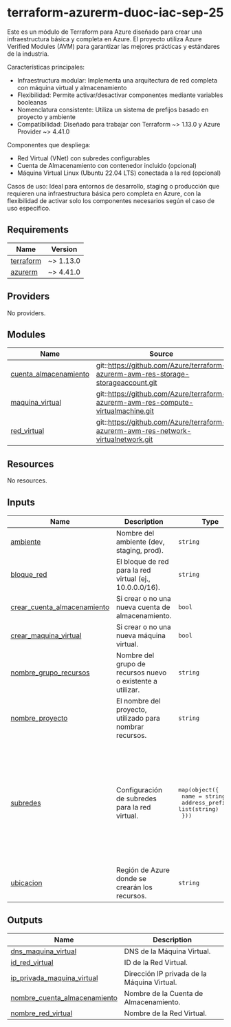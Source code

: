 # terraform-azurerm-duoc-iac-sep-25

Este es un módulo de Terraform para Azure diseñado para crear una infraestructura básica y completa en Azure. El proyecto utiliza Azure Verified Modules (AVM) para garantizar las mejores prácticas y estándares de la industria.

Características principales:
- Infraestructura modular: Implementa una arquitectura de red completa con máquina virtual y almacenamiento
- Flexibilidad: Permite activar/desactivar componentes mediante variables booleanas
- Nomenclatura consistente: Utiliza un sistema de prefijos basado en proyecto y ambiente
- Compatibilidad: Diseñado para trabajar con Terraform ~> 1.13.0 y Azure Provider ~> 4.41.0

Componentes que despliega:
- Red Virtual (VNet) con subredes configurables
- Cuenta de Almacenamiento con contenedor incluido (opcional)
- Máquina Virtual Linux (Ubuntu 22.04 LTS) conectada a la red (opcional)

Casos de uso: Ideal para entornos de desarrollo, staging o producción que requieren una infraestructura básica pero completa en Azure, con la flexibilidad de activar solo los componentes necesarios según el caso de uso específico.

<!-- BEGIN_TF_DOCS -->
## Requirements

| Name | Version |
|------|---------|
| <a name="requirement_terraform"></a> [terraform](#requirement\_terraform) | ~> 1.13.0 |
| <a name="requirement_azurerm"></a> [azurerm](#requirement\_azurerm) | ~> 4.41.0 |

## Providers

No providers.

## Modules

| Name | Source | Version |
|------|--------|---------|
| <a name="module_cuenta_almacenamiento"></a> [cuenta\_almacenamiento](#module\_cuenta\_almacenamiento) | git::https://github.com/Azure/terraform-azurerm-avm-res-storage-storageaccount.git | 9d977b5d1a5412a2b79113cfdbcac457c8b5858c |
| <a name="module_maquina_virtual"></a> [maquina\_virtual](#module\_maquina\_virtual) | git::https://github.com/Azure/terraform-azurerm-avm-res-compute-virtualmachine.git | c47eeb60116a6bd7a4073f96d6239f355e661f8e |
| <a name="module_red_virtual"></a> [red\_virtual](#module\_red\_virtual) | git::https://github.com/Azure/terraform-azurerm-avm-res-network-virtualnetwork.git | 92d91187f566fc47313e1d54cda366a5acd3be55 |

## Resources

No resources.

## Inputs

| Name | Description | Type | Default | Required |
|------|-------------|------|---------|:--------:|
| <a name="input_ambiente"></a> [ambiente](#input\_ambiente) | Nombre del ambiente (dev, staging, prod). | `string` | `"dev"` | no |
| <a name="input_bloque_red"></a> [bloque\_red](#input\_bloque\_red) | El bloque de red para la red virtual (ej., 10.0.0.0/16). | `string` | `"10.0.0.0/16"` | no |
| <a name="input_crear_cuenta_almacenamiento"></a> [crear\_cuenta\_almacenamiento](#input\_crear\_cuenta\_almacenamiento) | Si crear o no una nueva cuenta de almacenamiento. | `bool` | `true` | no |
| <a name="input_crear_maquina_virtual"></a> [crear\_maquina\_virtual](#input\_crear\_maquina\_virtual) | Si crear o no una nueva máquina virtual. | `bool` | `true` | no |
| <a name="input_nombre_grupo_recursos"></a> [nombre\_grupo\_recursos](#input\_nombre\_grupo\_recursos) | Nombre del grupo de recursos nuevo o existente a utilizar. | `string` | `""` | no |
| <a name="input_nombre_proyecto"></a> [nombre\_proyecto](#input\_nombre\_proyecto) | El nombre del proyecto, utilizado para nombrar recursos. | `string` | n/a | yes |
| <a name="input_subredes"></a> [subredes](#input\_subredes) | Configuración de subredes para la red virtual. | <pre>map(object({<br/>    name             = string<br/>    address_prefixes = list(string)<br/>  }))</pre> | <pre>{<br/>  "subred1": {<br/>    "address_prefixes": [<br/>      "10.0.0.0/24"<br/>    ],<br/>    "name": "subred1"<br/>  },<br/>  "subred2": {<br/>    "address_prefixes": [<br/>      "10.0.1.0/24"<br/>    ],<br/>    "name": "subred2"<br/>  }<br/>}</pre> | no |
| <a name="input_ubicacion"></a> [ubicacion](#input\_ubicacion) | Región de Azure donde se crearán los recursos. | `string` | n/a | yes |

## Outputs

| Name | Description |
|------|-------------|
| <a name="output_dns_maquina_virtual"></a> [dns\_maquina\_virtual](#output\_dns\_maquina\_virtual) | DNS de la Máquina Virtual. |
| <a name="output_id_red_virtual"></a> [id\_red\_virtual](#output\_id\_red\_virtual) | ID de la Red Virtual. |
| <a name="output_ip_privada_maquina_virtual"></a> [ip\_privada\_maquina\_virtual](#output\_ip\_privada\_maquina\_virtual) | Dirección IP privada de la Máquina Virtual. |
| <a name="output_nombre_cuenta_almacenamiento"></a> [nombre\_cuenta\_almacenamiento](#output\_nombre\_cuenta\_almacenamiento) | Nombre de la Cuenta de Almacenamiento. |
| <a name="output_nombre_red_virtual"></a> [nombre\_red\_virtual](#output\_nombre\_red\_virtual) | Nombre de la Red Virtual. |
<!-- END_TF_DOCS -->
